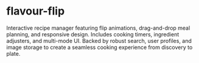 # flavour-flip
Interactive recipe manager featuring flip animations, drag-and-drop meal planning, and responsive design. Includes cooking timers, ingredient adjusters, and multi-mode UI. Backed by robust search, user profiles, and image storage to create a seamless cooking experience from discovery to plate.
